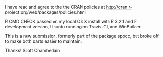I have read and agree to the the CRAN policies at 
http://cran.r-project.org/web/packages/policies.html

R CMD CHECK passed on my local OS X install with R 3.2.1 and
R development version, Ubuntu running on Travis-CI, and WinBuilder.

This is a new submission, formerly part of the package spocc, but 
broke off to make both parts easier to maintain. 

Thanks! Scott Chamberlain
